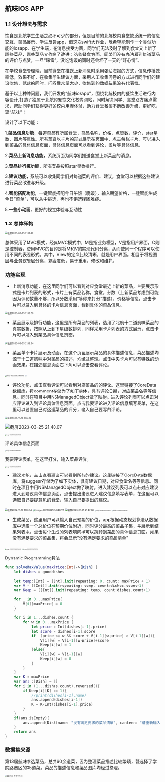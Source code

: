 ## 航味IOS APP

### 1.1 设计想法与需求

饮食是北航学生生活之必不可少的部分，但是目前的北航校内食堂缺乏统一的信息交互、菜品展示、学生反馈app，借这次swift大作业，我希望能制作一个类似功能的iosapp。在学生端，在消息接受方面，同学们无法及时了解到食堂又上新了哪些菜品，哪些菜品又作出了改进；选购餐食方面，同学们没有办法看到每道菜品的评价与点赞，一旦“踩雷”，没吃饱饭的同时还会坏了一天的“好心情”。

在学校食堂管理端，目前食堂在推送上新消息时采用张贴海报的方式，信息传播效率低，效果不好，在收集学生建议方面，采用人工收集问卷的方式进行同学们的建议收集，低效的同时，问卷受众量太少，收集到的数据结果没有代表性。

基于以上种种问题，我们开发的“航味iosapp”，围绕北航校内的餐饮生活进行内容设计,打造了独属于北航的餐饮文化校内网站，同时解决同学、食堂双方痛点需求，帮助同学们获得更好的校内用餐体验，助力食堂餐品不断改善升级，更好吃，更“航味”！

设计了以下功能：

1.**菜品信息功能**，每道菜品有所属食堂，菜品名称，价格，点赞数，评价，star星数，图片等属性。所有菜品以卡片的形式展示在页面中，点击每张卡片，可以进入到菜品的具体信息页面，具体信息页面可以看到评论，图片等具体信息。

2.**菜品上新消息功能**，系统页面为同学们推送食堂上新菜品的消息。

3.**菜品排行榜功能**，所有菜品按照star星数排行。

3.**建议功能**，系统可以收集同学们对每道菜的评价、建议，食堂可以根据这些建议进行菜品改进与升级。

4.**智能搭配功能**，一键智能搭配今日午饭（晚饭），输入期望价格，一键智能生成今日“菜单”，可以从中挑选，再也不惧选择困难症。

5.**一些小动画**，更好的视觉体验与互动性

<div STYLE="page-break-after: always;"></div>

### 1.2 总体架构

<img src="http://rrwk2qstp.hb-bkt.clouddn.com/%E6%88%AA%E5%B1%8F2023-03-25%2021.37.41.png" alt="截屏2023-03-25 21.37.41" style="zoom:50%;" />

总体采用了MVC模式，经典MVC模式中，M是指业务模型，V是指用户界面，C则是控制器，使用MVC的目的是将M和V的实现代码分离，从而使同一个程序可以使用不同的表现形式。其中，View的定义比较清晰，就是用户界面。相当于将视图层与业务逻辑层分离，耦合度低，易于重用，修改和维护。

### 功能实现

- 上新消息功能，在这里同学们可以看到对应食堂最近上新的菜品，主要展示形式是卡片列表的形式，卡片上有菜品名称，食堂，分数（上新菜品考虑到可能因为评论数量不够，所以分数采用“等你来打分”描述），价格等信息，点击卡片可以进入到具体的卡片信息页面，看到具体的菜品信息。

<img src="http://rrwk2qstp.hb-bkt.clouddn.com/%E6%88%AA%E5%B1%8F2023-03-25%2021.38.08.png" alt="截屏2023-03-25 21.38.08" style="zoom:50%;" />

- 菜品展示及排行功能，这里是所有菜品的列表，选用了北航十二道航味菜品的真实数据，按照从上到下星级数排列，同样采用卡片列表的方式展示，点击卡片可以进入到菜品具体信息页面。

<img src="http://rrwk2qstp.hb-bkt.clouddn.com/%E6%88%AA%E5%B1%8F2023-03-25%2021.38.24.png" alt="截屏2023-03-25 21.38.24" style="zoom:50%;" />

- 菜品单个卡片展示及动画，在这个页面展示菜品的具体描述信息，菜品描述均源于十二道航味中对菜品的描述，均经过整理。点击中央卡片可以有特殊的动画效果。在描述信息页面右下角可以点击查看评论。

<img src="http://rrwk2qstp.hb-bkt.clouddn.com/image-20230325213859913.png" alt="image-20230325213859913" style="zoom:30%;" />

<img src="http://rrwk2qstp.hb-bkt.clouddn.com/image-20230325213859913.png" style="zoom:25%;" />

- 评论功能，点击查看评论可以看到对应菜品的的评论。这里链接了CoreData数据库，将comment存储为了如下实体，具有评论日期，对应菜品名等等信息。同时在项目中用NSManagedObject做了映射。进入评论列表可以点击对应评论进入到评论具体信息页面。点击我要评论进入评论信息填写表单，在这里可以设置自己对这道菜品的评分，输入自己要写的评论。

<img src="http://rrwk2qstp.hb-bkt.clouddn.com/%E6%88%AA%E5%B1%8F2022-11-19%2011.03.14.png" alt="截屏2022-11-19 11.03.14" style="zoom:50%;" />

![截屏2023-03-25 21.40.07](http://rrwk2qstp.hb-bkt.clouddn.com/%E6%88%AA%E5%B1%8F2023-03-25%2021.40.07.png)

<img src="http://rrwk2qstp.hb-bkt.clouddn.com/image-20230325214026563.png" alt="image-20230325214026563" style="zoom:25%;" />

评论具体信息页面

<img src="http://rrwk2qstp.hb-bkt.clouddn.com/image-20230325214115452.png" alt="image-20230325214115452" style="zoom:25%;" />

我要评论表单，在这里打分，输入菜品评价。

<img src="http://rrwk2qstp.hb-bkt.clouddn.com/image-20230325214128800.png" alt="image-20230325214128800" style="zoom:25%;" />

- 建议功能，点击查看建议可以看到所有的建议。这里链接了CoreData数据库，将suggesr存储为了如下实体，具有建议日期，对应食堂名等等信息。同时在项目中用NSManagedObject做了映射。进入建议列表可以点击对应建议进入到建议具体信息页面。点击提出建议进入建议信息填写表单，在这里可以选取自己要提意见的食堂，输入自己要提出的建议。



<img src="http://rrwk2qstp.hb-bkt.clouddn.com/%E6%88%AA%E5%B1%8F2022-11-19%2011.03.34.png" alt="截屏2022-11-19 11.03.34" style="zoom:50%;" />

<img src="http://rrwk2qstp.hb-bkt.clouddn.com/image-20230325214149727.png" alt="image-20230325214149727" style="zoom:50%;" />

<img src="http://rrwk2qstp.hb-bkt.clouddn.com/%E6%88%AA%E5%B1%8F2023-03-25%2021.42.06.png" alt="截屏2023-03-25 21.42.06" style="zoom:50%;" />

<img src="http://rrwk2qstp.hb-bkt.clouddn.com/image-20230325214256198.png" alt="image-20230325214256198" style="zoom:25%;" />

<img src="http://rrwk2qstp.hb-bkt.clouddn.com/image-20230325214311289.png" alt="image-20230325214311289" style="zoom:25%;" />

- 生成菜品，这里用户可以输入自己预期的价位，app根据动态规划算法从数据库中选取一个总价位在预期价位附近，同时评分最高的菜品子集，并展示到结果列表中。点击每个生成的列表项同样可以跳转到菜品的具体信息页面。如果没有满足要求的菜品集，将会显示"没有满足要求的菜品清单"

<img src="http://rrwk2qstp.hb-bkt.clouddn.com/image-20230325214356544.png" alt="image-20230325214356544" style="zoom:25%;" />

<img src="http://rrwk2qstp.hb-bkt.clouddn.com/image-20230325214412974.png" alt="image-20230325214412974" style="zoom:25%;" />

Dynamic Programming算法

```swift
func solveMaxValue(maxPrice:Int)->[Dish] {
    let dishes = gooddishes
    
    let temp:[Int] = [Int].init(repeating: 0, count: maxPrice + 1)
    var V = [[Int]].init(repeating: temp, count:dishes.count+1)
    var Keep = [[Int]].init(repeating: temp, count:dishes.count+1)
    
    for _ in 0...maxPrice{
        V[0][maxPrice] = 0
    }
    
    for i in 1...dishes.count {
        for w in 0...maxPrice {
            let price = Int(dishes[i-1].price)
            let score = dishes[i-1].score
            if  (price <= w && score + V[i-1][w-price] > V[i-1][w]){
                V[i][w] = V[i-1][w-price]+score
                Keep[i][w] = 1
            }else{
                V[i][w] = V[i-1][w]
                Keep[i][w] = 0
            }
        }
    }
    var K = maxPrice
    var ans :[Dish] = []
    for i in (1...dishes.count).reversed(){
        if(Keep[i][K] == 1){
            //print(dishes[i-1].name)
            ans.append(dishes[i-1])
            K = K-Int(dishes[i-1].price)
        }
    }
    if(ans.isEmpty){
        ans.append(Dish(name: "没有满足要求的菜品清单", canteen: "请重新输入", img: "noodle",info: "请重新输入",score: 1,price: 1))
    }
    return ans
}

```

### 数据集来源

第13届航味参选菜品，总共60余道菜，因为整理菜品描述比较繁琐，暂选择了学院路赛区的35道菜。菜品的描述信息和菜品图片均经过整理。

<img src="http://rrwk2qstp.hb-bkt.clouddn.com/%E6%88%AA%E5%B1%8F2022-11-19%2011.15.56.png" alt="截屏2022-11-19 11.15.56" style="zoom: 33%;" />
